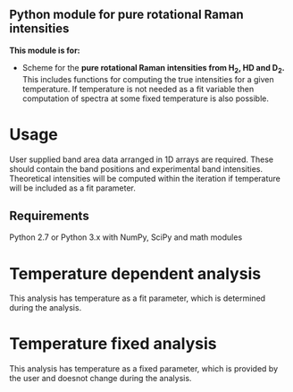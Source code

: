 ## Python module for pure rotational Raman intensities

**This module is for:**

 - Scheme for the **pure rotational Raman intensities from H<sub>2</sub>, HD and D<sub>2</sub>.** This includes functions for computing the true intensities for a given temperature. If temperature is not needed as a fit variable then computation of spectra at some fixed temperature is also possible.

# Usage
User supplied band area data arranged in 1D arrays are required. These should contain the band positions and experimental band intensities. Theoretical intensities will be computed within the iteration if temperature will be included as a fit parameter.

Requirements
----------------
Python 2.7 or Python 3.x with NumPy, SciPy and math modules



# Temperature dependent analysis

This analysis has temperature as a fit parameter, which is determined during the analysis.


# Temperature fixed analysis

This analysis has temperature as a fixed parameter, which is provided by the user and doesnot change during the analysis.
